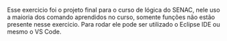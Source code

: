 Esse exercicio foi o projeto final para o curso de lógica do SENAC, nele uso a maioria dos comando aprendidos no curso, somente funções não estão presente nesse exercicio.
Para rodar ele pode ser utilizado o Eclipse IDE ou mesmo o VS Code.
